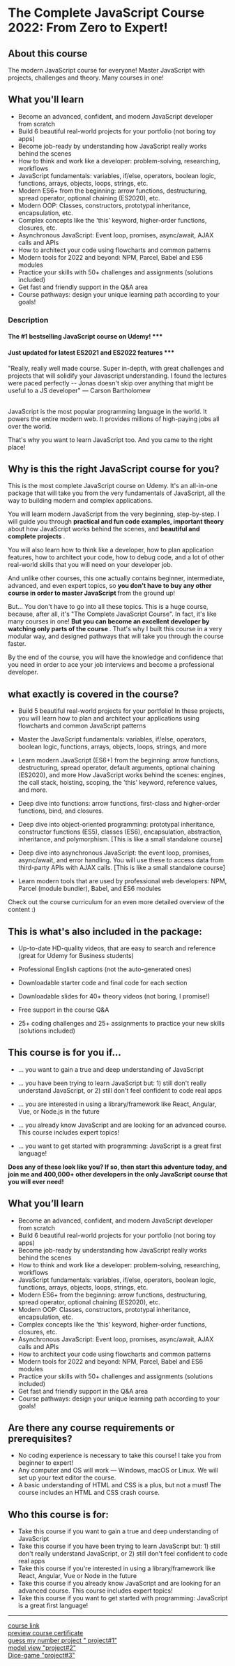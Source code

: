 # The Complete JavaScript Course 2022: From Zero to Expert!

## About this course
The modern JavaScript course for everyone! Master JavaScript with projects, challenges and theory. Many courses in one!

## What you'll learn
- Become an advanced, confident, and modern JavaScript developer from scratch
- Build 6 beautiful real-world projects for your portfolio (not boring toy apps)
- Become job-ready by understanding how JavaScript really works behind the scenes
- How to think and work like a developer: problem-solving, researching, workflows
- JavaScript fundamentals: variables, if/else, operators, boolean logic, functions, arrays, objects, loops, strings, etc.
- Modern ES6+ from the beginning: arrow functions, destructuring, spread operator, optional chaining (ES2020), etc.
- Modern OOP: Classes, constructors, prototypal inheritance, encapsulation, etc.
- Complex concepts like the 'this' keyword, higher-order functions, closures, etc.
- Asynchronous JavaScript: Event loop, promises, async/await, AJAX calls and APIs
- How to architect your code using flowcharts and common patterns
- Modern tools for 2022 and beyond: NPM, Parcel, Babel and ES6 modules
- Practice your skills with 50+ challenges and assignments (solutions included)
- Get fast and friendly support in the Q&A area
- Course pathways: design your unique learning path according to your goals!

### Description
#### The #1 bestselling JavaScript course on Udemy! ***

#### Just updated for latest ES2021 and ES2022 features ***

"Really, really well made course. Super in-depth, with great challenges and projects that will solidify your Javascript understanding. I found the lectures were paced perfectly -- Jonas doesn't skip over anything that might be useful to a JS developer" — Carson Bartholomew

<br>JavaScript is the most popular programming language in the world. It powers the entire modern web. It provides millions of high-paying jobs all over the world.

That's why you want to learn JavaScript too. And you came to the right place!

## Why is this the right JavaScript course for you?

This is the most complete JavaScript course on Udemy. It's an all-in-one package that will take you from the very fundamentals of JavaScript, all the way to building modern and complex applications.

You will learn modern JavaScript from the very beginning, step-by-step. I will guide you through <strong> practical and fun code examples, important theory </strong> about how JavaScript works behind the scenes, and <strong> beautiful and complete projects </strong>.

You will also learn how to think like a developer, how to plan application features, how to architect your code, how to debug code, and a lot of other real-world skills that you will need on your developer job.

And unlike other courses, this one actually contains beginner, intermediate, advanced, and even expert topics, so <strong>  you don't have to buy any other course in order to master JavaScript </strong> from the ground up!

But... You don't have to go into all these topics. This is a huge course, because, after all, it's "The Complete JavaScript Course". In fact, it's like many courses in one! <strong> But you can become an excellent developer by watching only parts of the course </strong>. That's why I built this course in a very modular way, and designed pathways that will take you through the course faster.

By the end of the course, you will have the knowledge and confidence that you need in order to ace your job interviews and become a professional developer.

## what exactly is covered in the course?

- Build 5 beautiful real-world projects for your portfolio! In these projects, you will learn how to plan and architect your applications using flowcharts and common JavaScript patterns

- Master the JavaScript fundamentals: variables, if/else, operators, boolean logic, functions, arrays, objects, loops, strings, and more

- Learn modern JavaScript (ES6+) from the beginning: arrow functions, destructuring, spread operator, default arguments, optional chaining (ES2020), and more  How JavaScript works behind the scenes: engines, the call stack, hoisting, scoping, the 'this' keyword, reference values, and more.

- Deep dive into functions: arrow functions, first-class and higher-order functions, bind, and closures.

- Deep dive into object-oriented programming: prototypal inheritance, constructor functions (ES5), classes (ES6), encapsulation, abstraction, inheritance, and polymorphism. [This is like a small standalone course]

- Deep dive into asynchronous JavaScript: the event loop, promises, async/await, and error handling. You will use these to access data from third-party APIs with AJAX calls. [This is like a small standalone course]

- Learn modern tools that are used by professional web developers: NPM, Parcel (module bundler), Babel, and ES6 modules

Check out the course curriculum for an even more detailed overview of the content :)

## This is what's also included in the package:

- Up-to-date HD-quality videos, that are easy to search and reference (great for Udemy for Business students)

- Professional English captions (not the auto-generated ones)

- Downloadable starter code and final code for each section

- Downloadable slides for 40+ theory videos (not boring, I promise!)

- Free support in the course Q&A

- 25+ coding challenges and 25+ assignments to practice your new skills (solutions included)



## This course is for you if...

- ... you want to gain a true and deep understanding of JavaScript

- ... you have been trying to learn JavaScript but: 1) still don't really understand JavaScript, or 2) still don't feel confident to code real apps

- ... you are interested in using a library/framework like React, Angular, Vue, or Node.js in the future

- ... you already know JavaScript and are looking for an advanced course. This course includes expert topics!

- ... you want to get started with programming: JavaScript is a great first language!

<strong> Does any of these look like you? If so, then start this adventure today, and join me and 400,000+ other developers in the only JavaScript course that you will ever need!</strong>

## What you’ll learn
- Become an advanced, confident, and modern JavaScript developer from scratch
- Build 6 beautiful real-world projects for your portfolio (not boring toy apps)
- Become job-ready by understanding how JavaScript really works behind the scenes
- How to think and work like a developer: problem-solving, researching, workflows
- JavaScript fundamentals: variables, if/else, operators, boolean logic, functions, arrays, objects, loops, strings, etc.
- Modern ES6+ from the beginning: arrow functions, destructuring, spread operator, optional chaining (ES2020), etc.
- Modern OOP: Classes, constructors, prototypal inheritance, encapsulation, etc.
- Complex concepts like the 'this' keyword, higher-order functions, closures, etc.
- Asynchronous JavaScript: Event loop, promises, async/await, AJAX calls and APIs
- How to architect your code using flowcharts and common patterns
- Modern tools for 2022 and beyond: NPM, Parcel, Babel and ES6 modules
- Practice your skills with 50+ challenges and assignments (solutions included)
- Get fast and friendly support in the Q&A area
- Course pathways: design your unique learning path according to your goals!

## Are there any course requirements or prerequisites?
- No coding experience is necessary to take this course! I take you from beginner to expert!
- Any computer and OS will work — Windows, macOS or Linux. We will set up your text editor the course.
- A basic understanding of HTML and CSS is a plus, but not a must! The course includes an HTML and CSS crash course.
## Who this course is for:
- Take this course if you want to gain a true and deep understanding of JavaScript
- Take this course if you have been trying to learn JavaScript but: 1) still don't really understand JavaScript, or 2) still don't feel confident to code real apps
- Take this course if you're interested in using a library/framework like React, Angular, Vue or Node in the future
- Take this course if you already know JavaScript and are looking for an advanced course. This course includes expert topics!
- Take this course if you want to get started with programming: JavaScript is a great first language!
--------------------------
[course link](https://www.udemy.com/course/the-complete-javascript-course/)
<br>[preview course certificate]()
<br>[guess my number project " project#1"](https://guess-my-number-tafreha.netlify.app/)
<br>[model view "project#2"](https://model-view-tafreha.netlify.app/)
<br>[Dice-game "project#3"](https://dice-game-tafreha.netlify.app/)
